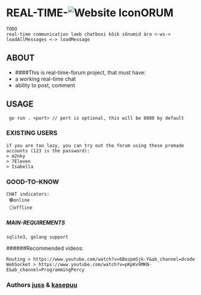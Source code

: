 # REAL-TIME-![Website Icon](https://01.kood.tech/git/kasepuu/real-time-forum/raw/branch/master/forum/images/icon.ico)ORUM   

```
TODO
real-time communication laeb chatboxi kõik sõnumid ära <-ws->
loadAllMessages <-> loadMessage
```

## ABOUT
* ####This is real-time-forum project, that must have:
* a working real-time chat
* ability to post, comment

## USAGE
```
 go run . <port> // port is optional, this will be 8080 by default
```

### EXISTING USERS
```
if you are too lazy, you can try out the forum using these premade accounts (123 is the password):
> m2nky
> 7Eleven
> Isabella
```

### GOOD-TO-KNOW
```
CHAT indicators:
 🟢online
 ⚪offline
```

##### MAIN-REQUIREMENTS
```
sqlite3, golang support
```



######Recommended videos:
```
Routing > https://www.youtube.com/watch?v=6BozpmSjk-Y&ab_channel=dcode
WebSocket > https://www.youtube.com/watch?v=pKpKv9MKN-E&ab_channel=ProgrammingPercy
```
### Authors [juss](https://01.kood.tech/git/juss) & [kasepuu](https://01.kood.tech/git/kasepuu) 